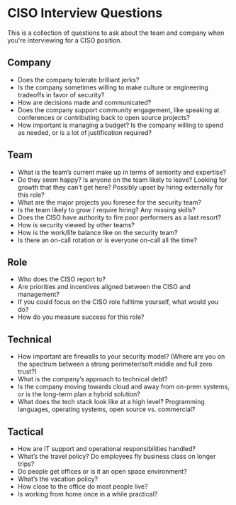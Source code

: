 # CISO Interview Questions
This is a collection of questions to ask about the team and company when you're interviewing for a CISO position.

## Company
* Does the company tolerate brilliant jerks?
* Is the company sometimes willing to make culture or engineering tradeoffs in favor of security?
* How are decisions made and communicated?
* Does the company support community engagement, like speaking at conferences or contributing back to open source projects?
* How important is managing a budget? Is the company willing to spend as needed, or is a lot of justification required?

## Team
* What is the team’s current make up in terms of seniority and expertise?
* Do they seem happy? Is anyone on the team likely to leave? Looking for growth that they can’t get here? Possibly upset by hiring externally for this role?
* What are the major projects you foresee for the security team?
* Is the team likely to grow / require hiring? Any missing skills?
* Does the CISO have authority to fire poor performers as a last resort?
* How is security viewed by other teams?
* How is the work/life balance like on the security team?
* Is there an on-call rotation or is everyone on-call all the time?

## Role
* Who does the CISO report to?
* Are priorities and incentives aligned between the CISO and management?
* If you could focus on the CISO role fulltime yourself, what would you do?
* How do you measure success for this role?

## Technical
* How important are firewalls to your security model? (Where are you on the spectrum between a strong perimeter/soft middle and full zero trust?)
* What is the company’s approach to technical debt?
* Is the company moving towards cloud and away from on-prem systems, or is the long-term plan a hybrid solution?
* What does the tech stack look like at a high level? Programming languages, operating systems, open source vs. commercial?

## Tactical
* How are IT support and operational responsibilities handled?
* What’s the travel policy? Do employees fly business class on longer trips?
* Do people get offices or is it an open space environment?
* What’s the vacation policy?
* How close to the office do most people live?
* Is working from home once in a while practical?
